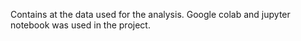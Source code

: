 Contains at the data used for the analysis.
Google colab and jupyter notebook was used in the project.
